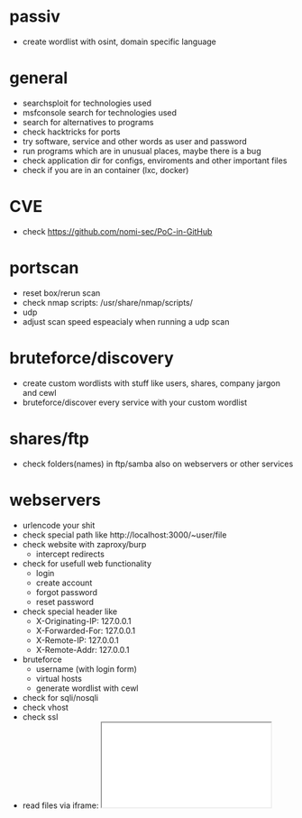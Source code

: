# passiv

- create wordlist with osint, domain specific language

# general

- searchsploit for technologies used
- msfconsole search for technologies used
- search for alternatives to programs
- check hacktricks for ports
- try software, service and other words as user and password
- run programs which are in unusual places, maybe there is a bug
- check application dir for configs, enviroments and other important files
- check if you are in an container (lxc, docker)

# CVE

- check https://github.com/nomi-sec/PoC-in-GitHub

# portscan

- reset box/rerun scan
- check nmap scripts: /usr/share/nmap/scripts/
- udp
- adjust scan speed espeacialy when running a udp scan

# bruteforce/discovery

- create custom wordlists with stuff like users, shares, company jargon and cewl
- bruteforce/discover every service with your custom wordlist

# shares/ftp

- check folders(names) in ftp/samba also on webservers or other services

# webservers

- urlencode your shit
- check special path like http://localhost:3000/~user/file
- check website with zaproxy/burp
    - intercept redirects
- check for usefull web functionality
    - login
    - create account
    - forgot password
    - reset password
- check special header like
    - X-Originating-IP: 127.0.0.1
    - X-Forwarded-For: 127.0.0.1
    - X-Remote-IP: 127.0.0.1
    - X-Remote-Addr: 127.0.0.1
- bruteforce
    - username (with login form)
    - virtual hosts
    - generate wordlist with cewl
- check for sqli/nosqli
- check vhost
- check ssl
- read files via iframe: <iframe src='/root/.ssh/id_rsa'>
- nikto
- find which programming language is used
- check if templating engine is used
- check the size of every valid response
- check every url, param, input field, post request
- check for command injection, ssrf, xss, lfi (e.g. localhost), rfi, path traversal, xxe
- check for predictable ids
- check if the webserver is connected to any other service
- check if different proxys are used
- check cookie
- bruteforce with custom wordlist (e.g. cewl)

# database

- use keywords from other sources like shares, webpage
- check sql injection
- check nosql injection

# bof

- encode payload

# linux

- check for hidden programs that run periodicaly (pspy) or service on local only
- sudo -l
- which files are writeable
- check /var/crash for core dumps
- test every credential with su
- run linenum, linux-exploit-suggester, linpeas

# windows

- check kernel exploits: https://github.com/SecWiki/windows-kernel-exploits
- run wesng
- run winPEAS
- check common priv esc tricks: https://book.hacktricks.xyz/windows/windows-local-privilege-escalation https://github.com/swisskyrepo/PayloadsAllTheThings/blob/master/Methodology%20and%20Resources/Windows%20-%20Privilege%20Escalation.md

# smb

- run enum4linux, enumsmb, special nmap scan
- check for printnightmare, ethernalblue
- check permission for folders and if possible upload a file
- capture ntlm hash (ntlm_theft)

# todo
- lynis, postenum, linux-smart-enumeration
